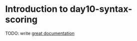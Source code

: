 # Introduction to day10-syntax-scoring

TODO: write [great documentation](http://jacobian.org/writing/what-to-write/)
